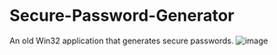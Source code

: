 # Secure-Password-Generator
An old Win32 application that generates secure passwords.
![image](https://user-images.githubusercontent.com/77593544/133565512-efdf2664-1816-484a-b8c8-7e2c87a3cf0a.png)
